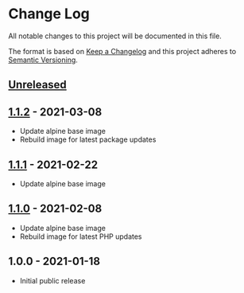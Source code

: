 # Change Log

All notable changes to this project will be documented in this file.

The format is based on [Keep a Changelog](http://keepachangelog.com/)
and this project adheres to [Semantic Versioning](http://semver.org/).

## [Unreleased]

## [1.1.2] - 2021-03-08
- Update alpine base image
- Rebuild image for latest package updates

## [1.1.1] - 2021-02-22
- Update alpine base image

## [1.1.0] - 2021-02-08
- Update alpine base image
- Rebuild image for latest PHP updates

## 1.0.0 - 2021-01-18

- Initial public release

[Unreleased]: https://github.com/gmitirol/alpine313-php80/compare/1.1.2...HEAD
[1.1.2]: https://github.com/gmitirol/alpine313-php80/compare/1.1.1...1.1.2
[1.1.1]: https://github.com/gmitirol/alpine313-php80/compare/1.1.0...1.1.1
[1.1.0]: https://github.com/gmitirol/alpine313-php80/compare/1.0.0...1.1.0
